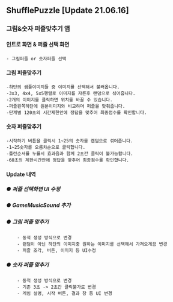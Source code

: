 ## ShufflePuzzle   [Update 21.06.16]


### 그림&숫자 퍼즐맞추기 앱

#### 인트로 화면 & 퍼즐 선택 화면

    - 그림퍼즐 or 숫자퍼즐 선택

#### 그림 퍼즐맞추기

    -하단의 샘플이미지들 중 이미지를 선택해서 불러옵니다.
    -3x3, 4x4, 5x5행렬로 이미지를 자른후 랜덤으로 섞어줍니다.
    -2개의 이미지를 클릭하면 위치를 바꿀 수 있습니다.
    -퍼즐왼쪽하단에 원본이미지와 비교하며 퍼즐을 맞춰줍니다.
    -단계별 120초의 시간제한안에 정답을 맞추어 최종점수를 확인합니다.

#### 숫자 퍼즐맞추기

    -시작하기 버튼을 클릭시 1~25의 숫자를 랜덤으로 섞어줍니다.
    -1~25숫자를 오름차순으로 클릭합니다.
    -틀린순서를 누를시 효과음과 함께 2초간 클릭이 불가능합니다.
    -60초의 제한시간안에 정답을 맞추어 최종점수를 확인합니다.

#### Update 내역
   ##### ● 퍼즐 선택화면 UI 수정
   ##### ● GameMusicSound 추가
   ##### ● 그림 퍼즐 맞추기 
        - 동적 생성 방식으로 변경
        - 랜덤이 아닌 하단의 이미지중 원하는 이미지를 선택해서 가져오게끔 변경
        - 퍼즐 조각, 버튼, 이미지 등 UI수정
   ##### ● 숫자 퍼즐 맞추기
        - 동적 생성 방식으로 변경
        - 기존 3초 -> 2초간 클릭불가로 변경
        - 게임 설명, 시작 버튼, 결과 창 등 UI 변경
